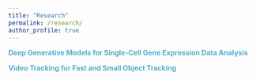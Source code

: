 ```yaml
---
title: "Research"
permalink: /research/
author_profile: true
---
```



**<span style="color:#52adc8">Deep Generative Models for Single-Cell Gene Expression Data Analysis</span>**

**<span style="color:#52adc8">Video Tracking for Fast and Small Object Tracking</span>**
